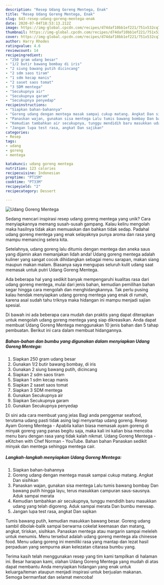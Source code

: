 ```yaml
---
description: "Resep Udang Goreng Mentega, Enak"
title: "Resep Udang Goreng Mentega, Enak"
slug: 643-resep-udang-goreng-mentega-enak
date: 2020-07-04T18:53:13.212Z
image: https://img-global.cpcdn.com/recipes/d74daf10bb1ef221/751x532cq70/udang-goreng-mentega-foto-resep-utama.jpg
thumbnail: https://img-global.cpcdn.com/recipes/d74daf10bb1ef221/751x532cq70/udang-goreng-mentega-foto-resep-utama.jpg
cover: https://img-global.cpcdn.com/recipes/d74daf10bb1ef221/751x532cq70/udang-goreng-mentega-foto-resep-utama.jpg
author: Harry Rhodes
ratingvalue: 4.6
reviewcount: 14
recipeingredient:
- "250 gram udang besar"
- "1/2 butir bawang bombay di iris"
- "2 siung bawang putih dicincang"
- "2 sdm saos tiram"
- "1 sdm kecap manis"
- "2 saset saos tomat"
- "3 SDM mentega"
- "Secukupnya air"
- "Secukupnya garam"
- "Secukupnya penyedap"
recipeinstructions:
- "Siapkan bahan-bahannya"
- "Goreng udang dengan mentega masak sampai cukup matang. Angkat Dan sisihkan"
- "Panaskan wajan, gunakan sisa mentega Lalu tumis bawang bombay Dan bawang putih hingga layu, terus masukkan campuran saus-sausnya. Aduk sampai merata"
- "Kemudian tambahkan air secukupnya, tunggu mendidih baru masukkan udang yang telah digoreng. Aduk sampai merata Dan bumbu meresap."
- "Jangan lupa test rasa, angkat Dan sajikan"
categories:
- Resep
tags:
- udang
- goreng
- mentega

katakunci: udang goreng mentega 
nutrition: 123 calories
recipecuisine: Indonesian
preptime: "PT15M"
cooktime: "PT33M"
recipeyield: "2"
recipecategory: Dessert

---
```



![Udang Goreng Mentega](https://img-global.cpcdn.com/recipes/d74daf10bb1ef221/751x532cq70/udang-goreng-mentega-foto-resep-utama.jpg)

Sedang mencari inspirasi resep udang goreng mentega yang unik? Cara menyiapkannya memang susah-susah gampang. Kalau keliru mengolah maka hasilnya tidak akan memuaskan dan bahkan tidak sedap. Padahal udang goreng mentega yang enak selayaknya punya aroma dan rasa yang mampu memancing selera kita.

Setelahnya, udang goreng lalu ditumis dengan mentega dan aneka saus yang dijamin akan memanjakan lidah anda! Udang goreng mentega adalah kuliner yang sangat cocok dihidangkan sebagai menu sarapan, makan siang maupun makan malam. Biasanya saya mengupas seluruh kulit udang saat memasak untuk putri Udang Goreng Mentega.

Ada beberapa hal yang sedikit banyak mempengaruhi kualitas rasa dari udang goreng mentega, mulai dari jenis bahan, kemudian pemilihan bahan segar hingga cara mengolah dan menghidangkannya. Tak perlu pusing kalau hendak menyiapkan udang goreng mentega yang enak di rumah, karena asal sudah tahu triknya maka hidangan ini mampu menjadi sajian spesial.


Di bawah ini ada beberapa cara mudah dan praktis yang dapat diterapkan untuk mengolah udang goreng mentega yang siap dikreasikan. Anda dapat membuat Udang Goreng Mentega menggunakan 10 jenis bahan dan 5 tahap pembuatan. Berikut ini cara dalam membuat hidangannya.

<!--inarticleads1-->

##### Bahan-bahan dan bumbu yang digunakan dalam menyiapkan Udang Goreng Mentega:

1. Siapkan 250 gram udang besar
1. Gunakan 1/2 butir bawang bombay, di iris
1. Gunakan 2 siung bawang putih, dicincang
1. Siapkan 2 sdm saos tiram
1. Siapkan 1 sdm kecap manis
1. Siapkan 2 saset saos tomat
1. Siapkan 3 SDM mentega
1. Gunakan Secukupnya air
1. Siapkan Secukupnya garam
1. Gunakan Secukupnya penyedap


Di sini ada cara membuat yang jelas Bagi anda penggemar seafood, terutama udang pasti tidak asing lagi menyantap udang goreng. Resep Ayam Goreng Mentega - Apabila kalian biasa memasak ayam goreng di minyak goreng yang panas begitu saja, maka kali ini kalian bisa mencoba menu baru dengan rasa yang tidak kalah nikmat. Udang Goreng Mentega - eKitchen with Chef Norman - YouTube. Bahan bahan Panaskan sedikit minyak dan mentega sehingga mentega cair. 

<!--inarticleads2-->

##### Langkah-langkah menyiapkan Udang Goreng Mentega:

1. Siapkan bahan-bahannya
1. Goreng udang dengan mentega masak sampai cukup matang. Angkat Dan sisihkan
1. Panaskan wajan, gunakan sisa mentega Lalu tumis bawang bombay Dan bawang putih hingga layu, terus masukkan campuran saus-sausnya. Aduk sampai merata
1. Kemudian tambahkan air secukupnya, tunggu mendidih baru masukkan udang yang telah digoreng. Aduk sampai merata Dan bumbu meresap.
1. Jangan lupa test rasa, angkat Dan sajikan


Tumis bawang putih, kemudian masukkan bawang besar. Goreng udang sambil dibolak-balik sampai berwarna cokelat keemasan dan matang, angkat, tiriskan, sisihkan. Panaskan mentega atau margarin sampai meleleh untuk menumis. Menu tersebut adalah udang goreng mentega ala chinesse food. Menu udang goreng ini memiliki rasa yang mantap dan lezat hasil perpaduan yang sempurna akan kelezatan citarasa bumbu yang. 

Terima kasih telah menggunakan resep yang tim kami tampilkan di halaman ini. Besar harapan kami, olahan Udang Goreng Mentega yang mudah di atas dapat membantu Anda menyiapkan hidangan yang enak untuk keluarga/teman ataupun menjadi inspirasi untuk berjualan makanan. Semoga bermanfaat dan selamat mencoba!

